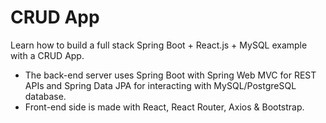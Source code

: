 # CRUD App

Learn how to build a full stack Spring Boot + React.js + MySQL example with a CRUD App.
- The back-end server uses Spring Boot with Spring Web MVC for REST APIs and Spring Data JPA for interacting with MySQL/PostgreSQL database.
- Front-end side is made with React, React Router, Axios & Bootstrap.
